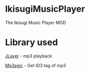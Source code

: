 # IkisugiMusicPlayer
The Ikisugi Music Player MOD

# Library used

[JLayer](http://www.javazoom.net/javalayer/javalayer.html) - mp3 playback

[Mp3agic](https://github.com/mpatric/mp3agic) - Get ID3 tag of mp3
